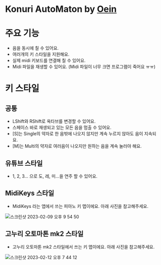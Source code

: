 # Konuri AutoMaton by [Oein](https://github.com/Oein)

# 주요 기능

- 음을 동시에 칠 수 있어요.
- 여러개의 키 스타일을 지원해요.
- 실제 midi 키보드를 연결해 칠 수 있어요.
- Midi 파일을 재생할 수 있어요. (Midi 파일이 너무 크면 프로그램이 죽어요 ㅠㅠ)

# 키 스타일

## 공통

- LShift와 RShift로 옥타브를 변경할 수 있어요.
- 스페이스 바로 재생되고 있는 모든 음을 멈출 수 있어요.
- \[S\]는 Single의 약자로 한 음밖에 나오지 않지만 계속 누르지 않아도 음이 지속되요.
- \[M\]는 Multi의 약자로 여러음이 나오지만 원하는 음을 계속 눌러야 해요.

## 유튜브 스타일

- 1, 2, 3... 으로 도, 레, 미...을 연주 할 수 있어요.

## MidiKeys 스타일

- MidiKeys 라는 앱에서 쓰는 피아노 키 맵이에요. 아래 사진을 참고해주세요.

![스크린샷 2023-02-09 오후 9 54 50](https://user-images.githubusercontent.com/62917247/217818562-cbac823d-fbc2-4613-93a1-c8065c69702c.png)

## 고누리 오토마톤 mk2 스타일

- 고누리 오토마톤 mk2 스타일에서 쓰는 키 맵이에요. 아래 사진을 참고해주세요.

![스크린샷 2023-02-12 오후 7 44 12](https://user-images.githubusercontent.com/62917247/218306320-205fa089-a51c-48d9-ba55-4c468581328d.png)
